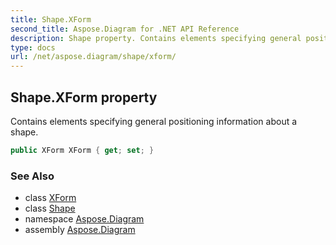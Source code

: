 ```yaml
---
title: Shape.XForm
second_title: Aspose.Diagram for .NET API Reference
description: Shape property. Contains elements specifying general positioning information about a shape
type: docs
url: /net/aspose.diagram/shape/xform/
---
```

## Shape.XForm property

Contains elements specifying general positioning information about a shape.

```csharp
public XForm XForm { get; set; }
```

### See Also

* class [XForm](../../xform/)
* class [Shape](../)
* namespace [Aspose.Diagram](../../shape/)
* assembly [Aspose.Diagram](../../../)


